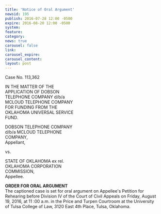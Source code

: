 ```yaml
---
title: 'Notice of Oral Argument'
newsid: 195
publish: 2016-07-28 12:00 -0500
expire: 2016-08-20 12:00 -0500
system: 
feature: 
category: 
news: true
carousel: false
link: 
carousel_expire: 
carousel_content: 
layout: post
---
```

<p>Case No. 113,362</p>
<p>IN THE MATTER OF THE<br>
APPLICATION OF DOBSON<br>
TELEPHONE COMPANY d/b/a<br>
MCLOUD TELEPHONE COMPANY<br>
FOR FUNDING FROM THE<br>
OKLAHOMA UNIVERSAL SERVICE<br>
FUND.</p>
<p>DOBSON TELEPHONE COMPANY<br>
d/b/a MCLOUD TELEPHONE<br>
COMPANY,<br>
Appellant,</p>
<p>vs.</p>
<p>STATE OF OKLAHOMA ex rel.<br>
OKLAHOMA CORPORATION<br>
COMMISSION,<br>
Appellee.</p>
<p><strong>ORDER FOR ORAL ARGUMENT</strong><br>
The captioned case is set for oral argument on Appellee's Petition for
Rehearing before Division IV of the Court of Civil Appeals on Friday, August 19,
2016, at 11 :00 a.m. in the Price and Turpen Courtroom at the University of Tulsa
College of Law, 3120 East 4th Place, Tulsa, Oklahoma.</p>
